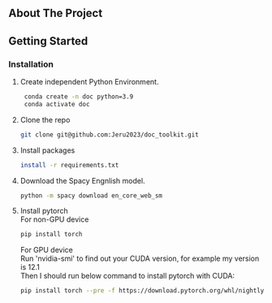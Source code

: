 <!-- ABOUT THE PROJECT -->
## About The Project

<!-- GETTING STARTED -->
## Getting Started

### Installation

1. Create independent Python Environment.
   ```sh    
    conda create -n doc python=3.9
    conda activate doc
   ```
2. Clone the repo
   ```sh
   git clone git@github.com:Jeru2023/doc_toolkit.git
   ```
3. Install packages
   ```sh
   install -r requirements.txt
   ```
4. Download the Spacy Engnlish model.
   ```sh
   python -m spacy download en_core_web_sm
   ```
5. Install pytorch<br>
   For non-GPU device
   ```sh
   pip install torch
   ```

   For GPU device<br>
   Run 'nvidia-smi' to find out your CUDA version, for example my version is 12.1<br>
   Then I should run below command to install pytorch with CUDA:
   ```sh
   pip install torch --pre -f https://download.pytorch.org/whl/nightly/cu121/torch_nightly.html
   ```
